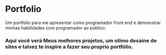 # Portfolio
Um portfolio para me apresentar como programador front end e demonstrar minhas habilidades com programador ao público.
<h3>Aqui você verá Meus melhores projetos, um otimo desaine de sites e talvez te inspire a fazer seu proprio portfólio.</h3>
